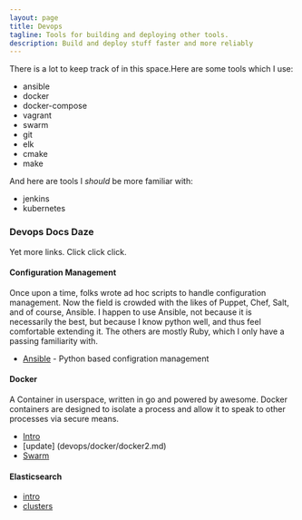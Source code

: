 ```yaml
---
layout: page
title: Devops
tagline: Tools for building and deploying other tools.
description: Build and deploy stuff faster and more reliably
---
```


There is a lot to keep track of in this space.Here are some tools which I use:

* ansible
* docker
* docker-compose
* vagrant
* swarm
* git
* elk
* cmake
* make

And here are tools I _should_ be more familiar with:

* jenkins
* kubernetes

### Devops Docs Daze
Yet more links. Click click click.

#### Configuration Management
Once upon a time, folks wrote ad hoc scripts to handle configuration management. Now the field is crowded with
the likes of Puppet, Chef, Salt, and of course, Ansible. I happen to use Ansible, not because it is necessarily
the best, but because I know python well, and thus feel comfortable extending it. The others are mostly Ruby,
which I only have a passing familiarity with.

- [Ansible](devops/ansible.md) - Python based configration management

#### Docker
A Container in userspace, written in go and powered by awesome. Docker containers are designed to
isolate a process and allow it to speak to other processes via secure means.

- [Intro](devops/docker/docker.md)
- [update] (devops/docker/docker2.md)
- [Swarm](devops/docker/docker-swarm-mode.md)

#### Elasticsearch
- [intro](devops/elastic_search/elasticsearch_intro.md)
- [clusters](devops/elastic_search/clusters.md)
